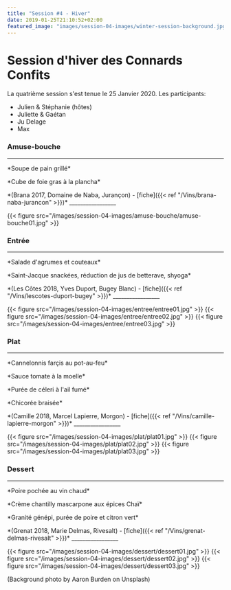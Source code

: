 ```yaml
---
title: "Session #4 - Hiver"
date: 2019-01-25T21:10:52+02:00
featured_image: "images/session-04-images/winter-session-background.jpg"
---
```


# Session d'hiver des Connards Confits

La quatrième session s'est tenue le 25 Janvier 2020.
Les participants:

  * Julien & Stéphanie (hôtes)
  * Juliette & Gaétan
  * Ju Delage
  * Max

### Amuse-bouche

_________________
  <p>*Soupe de pain grillé*<br>
  <p>*Cube de foie gras à la plancha*<br>

  <p>*(Brana 2017, Domaine de Naba, Jurançon) - [fiche]({{< ref "/Vins/brana-naba-jurancon" >}})*
_________________

{{< figure src="/images/session-04-images/amuse-bouche/amuse-bouche01.jpg" >}}
<!-- {{< figure src="/images/session-04-images/amuse-bouche/amuse-bouche02.jpg" >}} -->

### Entrée

_________________
  <p>*Salade d'agrumes et couteaux*<br>
  <p>*Saint-Jacque snackées, réduction de jus de betterave, shyoga*<br>

  <p>*(Les Côtes 2018, Yves Duport, Bugey Blanc) - [fiche]({{< ref "/Vins/lescotes-duport-bugey" >}})*
_________________

{{< figure src="/images/session-04-images/entree/entree01.jpg" >}}
{{< figure src="/images/session-04-images/entree/entree02.jpg" >}}
{{< figure src="/images/session-04-images/entree/entree03.jpg" >}}

### Plat

_________________
  <p>*Cannelonnis farçis au pot-au-feu*<br>
  <p>*Sauce tomate à la moelle*<br>
  <p>*Purée de céleri à l'ail fumé*<br>
  <p>*Chicorée braisée*<br>

  <p>*(Camille 2018, Marcel Lapierre, Morgon) - [fiche]({{< ref "/Vins/camille-lapierre-morgon" >}})*
_________________

{{< figure src="/images/session-04-images/plat/plat01.jpg" >}}
{{< figure src="/images/session-04-images/plat/plat02.jpg" >}}
{{< figure src="/images/session-04-images/plat/plat03.jpg" >}}
<!-- {{< figure src="/images/session-04-images/plat/plat04.jpg" >}} -->

### Dessert

_________________
  <p>*Poire pochée au vin chaud*<br>
  <p>*Crème chantilly mascarpone aux épices Chaï*<br>
  <p>*Granité génépi, purée de poire et citron vert*<br>

  <p>*(Grenat 2018, Marie Delmas, Rivesalt) - [fiche]({{< ref "/Vins/grenat-delmas-rivesalt" >}})*
_________________

{{< figure src="/images/session-04-images/dessert/dessert01.jpg" >}}
{{< figure src="/images/session-04-images/dessert/dessert02.jpg" >}}
{{< figure src="/images/session-04-images/dessert/dessert03.jpg" >}}


(Background photo by Aaron Burden on Unsplash)
